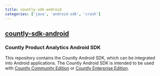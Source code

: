 ```yaml
---
title: countly-sdk-android
categories: ['java', 'android-sdk', 'crash']
---
```

## [countly-sdk-android](https://github.com/Countly/countly-sdk-android)

### Countly Product Analytics Android SDK


This repository contains the Countly Android SDK, which can be integrated into Android applications. The Countly Android SDK is intended to be used with [Countly Community Edition](https://github.com/Countly/countly-server) or [Countly Enterprise Edition](https://count.ly/product).
